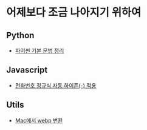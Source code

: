 # 어제보다 조금 나아지기 위하여

## Python
* [파이썬 기본 문법 정리](/python/basic.html)

## Javascript
* [전화번호 정규식 자동 하이픈(-) 적용](/javscript/replace.html)

## Utils
* [Mac에서 webp 변환](/utils/cwebp.html)


[//]: # (<Comment />)